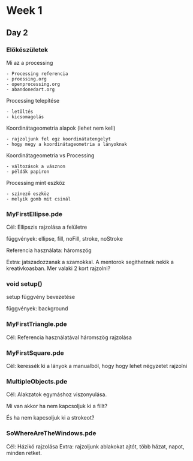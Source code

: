 
# Week 1

## Day 2

### Előkészületek

Mi az a processing

    - Processing referencia
    - proessing.org
    - openprocessing.org
    - abandonedart.org

Processing telepítése

    - letöltés
    - kicsomagolás

Koordinátageometria alapok (lehet nem kell)

    - rajzoljunk fel egz koordinátatengelyt
    - hogy megy a koordinátageometria a lányoknak

Koordinátageometria vs Processing

    - változások a vásznon
    - példák papiron

Processing mint eszköz

    - színező eszköz
    - melyik gomb mit csinál

### MyFirstEllipse.pde

Cél: Ellipszis rajzolása a felületre

függvények: ellipse, fill, noFill, stroke, noStroke

Referencia használata: háromszög

Extra: jatszadozzanak a szamokkal. A mentorok segithetnek nekik a kreativkoasban. Mer valaki 2 kort rajzolni?

### void setup()

setup függvény bevezetése

függvények: background

### MyFirstTriangle.pde

Cél: Referencia használatával háromszög rajzolása

### MyFirstSquare.pde

Cél: keressék ki a lányok a manualból, hogy hogy lehet négyzetet rajzolni

### MultipleObjects.pde

Cél: Alakzatok egymáshoz viszonyulása. 

Mi van akkor ha nem kapcsoljuk ki a fillt?

És ha nem kapcsoljuk ki a strokeot?

### SoWhereAreTheWindows.pde

Cél: Házikó rajzolása
Extra: rajzoljunk ablakokat ajtót, több házat, napot, minden retket.
